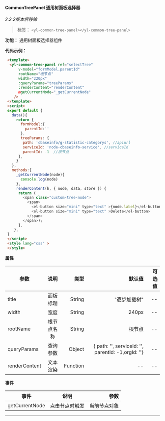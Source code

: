 
#### CommonTreePanel 通用树面板选择器

*2.2.2版本后移除*

> 标签：  `<yl-common-tree-panel></yl-common-tree-panel>`

**功能：**  通用树面板选择器组件

**代码示例：**

  ```html
   <template>
    <yl-common-tree-panel ref="selectTree"
        v-model="formModel.parentId"
        rootName="根节点"
        width="220px"
        :queryParams="treeParams"
        :renderContent="renderContent"
        @getCurrentNode="_getCurrentNode"
      />
   </template>
   <script>
   export default {
     data(){
       return {
         formModel:{
           parentId:''
         },
         treeParams: {
          path: 'cbaseinfo/g-statistic-categorys', //apiurl
          serviceId: 'node-cbaseinfo-service', //serviceId
          parentId: -1  //根节点
        },
       }
     },
     methods:{
       _getCurrentNode(node){
         console.log(node)
       },
       renderContent(h, { node, data, store }) {
        return (
          <span class="custom-tree-node">
            <span>
              <el-button size="mini" type="text" >{node.label}</el-button>
              <el-button size="mini" type="text" >Delete</el-button>
            </span>
          </span>);
        },
      },
   }
   </script>
   <style lang="css" >
   </style>

  ```

  **属性**

  | 参数        | 说明           |类型   |默认值|可选值|
  | ------------- |:-------------:| -----:|---:|---:|
  | title| 面板标题 | String|"逐步加载树" |--|
  | width| 宽度 | String| 240px |--|
  | rootName| 根节点名称 | String|根节点 |--|
  | queryParams| 查询参数 | Object|{ path: '', serviceId: '', parentId: -1,orgId: ''} |--|
  | renderContent| 文本渲染 | Function | --|--|
 

  **事件**

  | 事件        | 说明           |参数   |
  | ------------- |:-------------:| -----:|
  | getCurrentNode| 点击节点时触发 | 当前节点对象|
  
---
